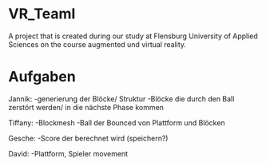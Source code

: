 # VR_TeamI
A project that is created during our study at Flensburg University of Applied Sciences on the course augmented und virtual reality.

# Aufgaben
Jannik:
 -generierung der Blöcke/ Struktur
 -Blöcke die durch den Ball zerstört werden/ in die nächste Phase kommen
  
 Tiffany:
  -Blockmesh
  -Ball der Bounced von Plattform und Blöcken

Gesche:
  -Score der berechnet wird (speichern?)
 
 David:
  -Plattform, Spieler movement
 
